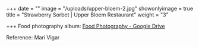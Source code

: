 +++
date = ""
image = "/uploads/upper-bloem-2.jpg"
showonlyimage = true
title = "Strawberry Sorbet | Upper Bloem Restaurant"
weight = "3"

+++
Food photography album: [Food Photography - Google Drive](https://drive.google.com/drive/folders/1iG1zGepIMjv5VRU80M_PSj5_nEugyq9F)

Reference: Mari Vigar